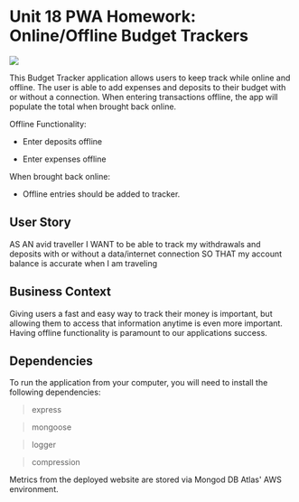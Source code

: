 # Unit 18 PWA Homework: Online/Offline Budget Trackers

<img src="./assets/images/budget-tracker.gif">

This Budget Tracker application allows users to keep track while online and offline. The user is able to add expenses and deposits to their budget with or without a connection. When entering transactions offline, the app will populate the total when brought back online.

Offline Functionality:

  * Enter deposits offline

  * Enter expenses offline

When brought back online:

  * Offline entries should be added to tracker.

## User Story
AS AN avid traveller
I WANT to be able to track my withdrawals and deposits with or without a data/internet connection
SO THAT my account balance is accurate when I am traveling

## Business Context

Giving users a fast and easy way to track their money is important, but allowing them to access that information anytime is even more important. Having offline functionality is paramount to our applications success.

## Dependencies

To run the application from your computer, you will need to install the following dependencies: 
  > express
  
  > mongoose

  > logger

  > compression

Metrics from the deployed website are stored via Mongod DB Atlas' AWS environment. 
